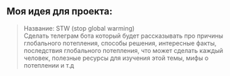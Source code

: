 ## Моя идея для проекта:
> Название: STW (stop global warming)  
> Сделать телеграм бота который будет рассказывать про причины глобального потепления, способы решения, интересные факты, последствия глобального потепления, что может сделать каждый человек, полезные ресурсы для изучения этой темы, мифы о потеплении и т.д
